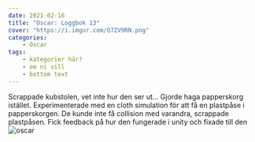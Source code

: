 ```yaml
---
date: 2021-02-16
title: "Oscar: Loggbok 13"
cover: "https://i.imgur.com/Q7ZV9RN.png"
categories: 
    - Oscar
tags:
    - kategorier här?
    - om ni vill
    - bottom text
---
```


Scrappade kubstolen, vet inte hur den ser ut... Gjorde haga papperskorg istället. Experimenterade med en cloth simulation för att få en plastpåse i papperskorgen. De kunde inte få collision med varandra, scrappade plastpåsen.
Fick feedback på hur den fungerade i unity och fixade till den
![oscar](https://cdn.discordapp.com/attachments/493722608282632197/811214366107893801/Screenshot_2021-02-16_133457.png)
